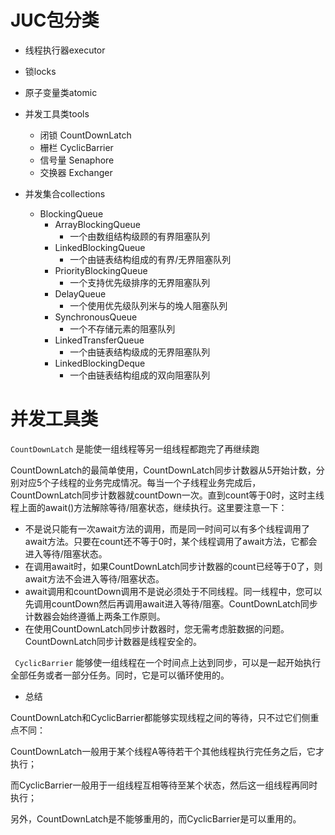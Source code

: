 # JUC包分类

* 线程执行器executor
* 锁locks
* 原子变量类atomic
* 并发工具类tools
  * 闭锁 CountDownLatch
  * 栅栏 CyclicBarrier
  * 信号量 Senaphore
  * 交换器 Exchanger

* 并发集合collections
  * BlockingQueue
    * ArrayBlockingQueue
      * 一个由数组结构级顾的有界阻塞队列
    * LinkedBlockingQueue
      * 一个由链表结构组成的有界/无界阻塞队列
    * PriorityBlockingQueue
      * 一个支持优先级排序的无界阻塞队列
    * DelayQueue
      * 一个使用优先级队列米与的堍人阻塞队列
    * SynchronousQueue
      * 一个不存储元素的阻塞队列
    * LinkedTransferQueue
      * 一个由链表结构级成的无界阻塞队列
    * LinkedBlockingDeque
      * 一个由链表结构组成的双向阻塞队列





# 并发工具类

`CountDownLatch` 是能使一组线程等另一组线程都跑完了再继续跑

CountDownLatch的最简单使用，CountDownLatch同步计数器从5开始计数，分别对应5个子线程的业务完成情况。每当一个子线程业务完成后，CountDownLatch同步计数器就countDown一次。直到count等于0时，这时主线程上面的await()方法解除等待/阻塞状态，继续执行。这里要注意一下：

- 不是说只能有一次await方法的调用，而是同一时间可以有多个线程调用了await方法。只要在count还不等于0时，某个线程调用了await方法，它都会进入等待/阻塞状态。
- 在调用await时，如果CountDownLatch同步计数器的count已经等于0了，则await方法不会进入等待/阻塞状态。
- await调用和countDown调用不是说必须处于不同线程。同一线程中，您可以先调用countDown然后再调用await进入等待/阻塞。CountDownLatch同步计数器会始终遵循上两条工作原则。
- 在使用CountDownLatch同步计数器时，您无需考虑脏数据的问题。CountDownLatch同步计数器是线程安全的。

 

` CyclicBarrier` 能够使一组线程在一个时间点上达到同步，可以是一起开始执行全部任务或者一部分任务。同时，它是可以循环使用的。

* 总结

CountDownLatch和CyclicBarrier都能够实现线程之间的等待，只不过它们侧重点不同：

CountDownLatch一般用于某个线程A等待若干个其他线程执行完任务之后，它才执行；

而CyclicBarrier一般用于一组线程互相等待至某个状态，然后这一组线程再同时执行；

另外，CountDownLatch是不能够重用的，而CyclicBarrier是可以重用的。
